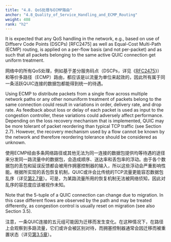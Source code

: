 ```yaml
---
title: "4.8. QoS处理与ECMP路由"
anchor: "4.8_Quality_of_Service_Handling_and_ECMP_Routing"
weight: 408
rank: "h2"
---
```


It is expected that any QoS handling in the network, e.g., based on use of Diffserv Code Points (DSCPs) [RFC2475] as well as Equal-Cost Multi-Path (ECMP) routing, is applied on a per-flow basis (and not per-packet) and as such that all packets belonging to the same active QUIC connection get uniform treatment.

网络中的所有QoS处理，例如基于差分服务码点（DSCPs，详见《[RFC2475]()》）和等价多路径（ECMP）路由，都应该是以流量为单位来起效的，因此所有属于同一条活跃QUIC连接的数据包都能得到统一的待遇。

Using ECMP to distribute packets from a single flow across multiple network paths or any other nonuniform treatment of packets belong to the same connection could result in variations in order, delivery rate, and drop rate. As feedback about loss or delay of each packet is used as input to the congestion controller, these variations could adversely affect performance. Depending on the loss recovery mechanism that is implemented, QUIC may be more tolerant of packet reordering than typical TCP traffic (see Section 2.7). However, the recovery mechanism used by a flow cannot be known by the network and therefore reordering tolerance should be considered as unknown.

使用ECMP经由多条网络路径或其他无法为同一连接的数据包提供均等待遇的途径来分发同一路流量中的数据包，会造成顺序、送达率和丢包率的浮动。由于各个数据包的丢包和延误反馈都会被用作拥塞控制器的输入，所以这些浮动会严重影响性能。根据所实现的丢包恢复机制，QUIC或许会比传统的TCP流量更能容忍数据包乱序（详见[第2.7章]()）。可是，为某路流量所用的恢复机制无法被网络侦知，因此对乱序的容忍度应该被视作未知。

Note that the 5-tuple of a QUIC connection can change due to migration. In this case different flows are observed by the path and may be treated differently, as congestion control is usually reset on migration (see also Section 3.5).

注意，一条QUIC连接的五元组可能因为迁移而发生变化。在这种情况下，在路径上会观察到多路流量，它们或许会被区别对待，而拥塞控制器通常会因迁移而被重置状态（详见[第3.5章]()）。
